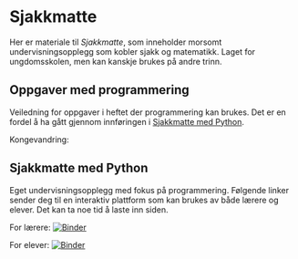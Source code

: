 # Sjakkmatte

Her er materiale til *Sjakkmatte*, som inneholder morsomt undervisningsopplegg som kobler sjakk og matematikk. Laget for ungdomsskolen, men kan kanskje brukes på andre trinn.

## Oppgaver med programmering

Veiledning for oppgaver i heftet der programmering kan brukes. Det er en fordel å ha gått gjennom innføringen i [Sjakkmatte med Python](#sjakkmatte-med-python).

Kongevandring: 

## Sjakkmatte med Python

Eget undervisningsopplegg med fokus på programmering. Følgende linker sender deg til en interaktiv plattform som kan brukes av både lærere og elever. Det kan ta noe tid å laste inn siden.

For lærere: [![Binder](https://mybinder.org/badge_logo.svg)](https://mybinder.org/v2/gh/olavlan/sjakkmatte/HEAD?labpath=sjakkmatte.ipynb)

For elever: [![Binder](https://mybinder.org/badge_logo.svg)](https://mybinder.org/v2/gh/olavlan/sjakkmatte/HEAD?labpath=sjakkmatte2.ipynb)
